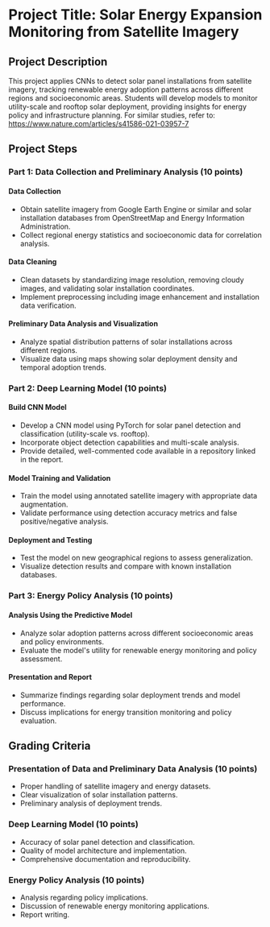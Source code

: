 # Project Title: Solar Energy Expansion Monitoring from Satellite Imagery

## Project Description

This project applies CNNs to detect solar panel installations from satellite imagery, tracking renewable energy adoption patterns across different regions and socioeconomic areas. Students will develop models to monitor utility-scale and rooftop solar deployment, providing insights for energy policy and infrastructure planning. For similar studies, refer to:
https://www.nature.com/articles/s41586-021-03957-7

## Project Steps

### Part 1: Data Collection and Preliminary Analysis (10 points)

#### Data Collection
- Obtain satellite imagery from Google Earth Engine or similar and solar installation databases from OpenStreetMap and Energy Information Administration.
- Collect regional energy statistics and socioeconomic data for correlation analysis.

#### Data Cleaning
- Clean datasets by standardizing image resolution, removing cloudy images, and validating solar installation coordinates.
- Implement preprocessing including image enhancement and installation data verification.

#### Preliminary Data Analysis and Visualization
- Analyze spatial distribution patterns of solar installations across different regions.
- Visualize data using maps showing solar deployment density and temporal adoption trends.

### Part 2: Deep Learning Model (10 points)

#### Build CNN Model
- Develop a CNN model using PyTorch for solar panel detection and classification (utility-scale vs. rooftop).
- Incorporate object detection capabilities and multi-scale analysis.
- Provide detailed, well-commented code available in a repository linked in the report.

#### Model Training and Validation
- Train the model using annotated satellite imagery with appropriate data augmentation.
- Validate performance using detection accuracy metrics and false positive/negative analysis.

#### Deployment and Testing
- Test the model on new geographical regions to assess generalization.
- Visualize detection results and compare with known installation databases.

### Part 3: Energy Policy Analysis (10 points)

#### Analysis Using the Predictive Model
- Analyze solar adoption patterns across different socioeconomic areas and policy environments.
- Evaluate the model's utility for renewable energy monitoring and policy assessment.

#### Presentation and Report
- Summarize findings regarding solar deployment trends and model performance.
- Discuss implications for energy transition monitoring and policy evaluation.

## Grading Criteria

### Presentation of Data and Preliminary Data Analysis (10 points)
- Proper handling of satellite imagery and energy datasets.
- Clear visualization of solar installation patterns.
- Preliminary analysis of deployment trends.

### Deep Learning Model (10 points)
- Accuracy of solar panel detection and classification.
- Quality of model architecture and implementation.
- Comprehensive documentation and reproducibility.

### Energy Policy Analysis (10 points)
- Analysis regarding policy implications.
- Discussion of renewable energy monitoring applications.
- Report writing.
